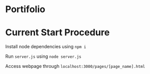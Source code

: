 # Portifolio

# Current Start Procedure

Install node dependencies using ```npm i```

Run ```server.js``` using ```node server.js```

Access webpage through ```localhost:3000/pages/[page_name].html```
